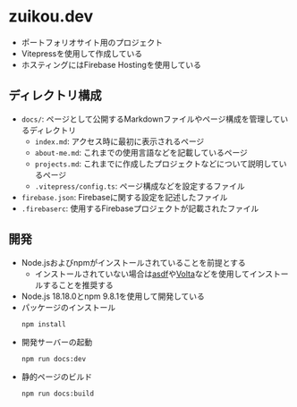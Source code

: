 # zuikou.dev
- ポートフォリオサイト用のプロジェクト
- Vitepressを使用して作成している
- ホスティングにはFirebase Hostingを使用している

## ディレクトリ構成
- `docs/`: ページとして公開するMarkdownファイルやページ構成を管理しているディレクトリ
    - `index.md`: アクセス時に最初に表示されるページ
    - `about-me.md`: これまでの使用言語などを記載しているページ
    - `projects.md`: これまでに作成したプロジェクトなどについて説明しているページ
    - `.vitepress/config.ts`: ページ構成などを設定するファイル
- `firebase.json`: Firebaseに関する設定を記述したファイル
- `.firebaserc`: 使用するFirebaseプロジェクトが記載されたファイル

## 開発
- Node.jsおよびnpmがインストールされていることを前提とする
    - インストールされていない場合は[asdf](https://asdf-vm.com/guide/getting-started.html)や[Volta](https://docs.volta.sh/guide/getting-started)などを使用してインストールすることを推奨する
- Node.js 18.18.0とnpm 9.8.1を使用して開発している
- パッケージのインストール
    ```shell
    npm install
    ```
- 開発サーバーの起動
    ```shell
    npm run docs:dev
    ```
- 静的ページのビルド
    ```shell
    npm run docs:build
    ```
    